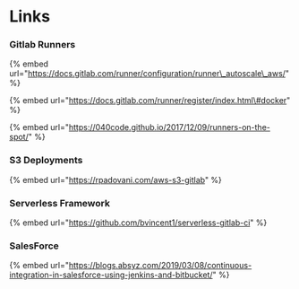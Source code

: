 # Links

### Gitlab Runners

{% embed url="https://docs.gitlab.com/runner/configuration/runner\_autoscale\_aws/" %}

{% embed url="https://docs.gitlab.com/runner/register/index.html\#docker" %}

{% embed url="https://040code.github.io/2017/12/09/runners-on-the-spot/" %}



### S3 Deployments

{% embed url="https://rpadovani.com/aws-s3-gitlab" %}

### Serverless Framework

{% embed url="https://github.com/bvincent1/serverless-gitlab-ci" %}

### SalesForce

{% embed url="https://blogs.absyz.com/2019/03/08/continuous-integration-in-salesforce-using-jenkins-and-bitbucket/" %}



